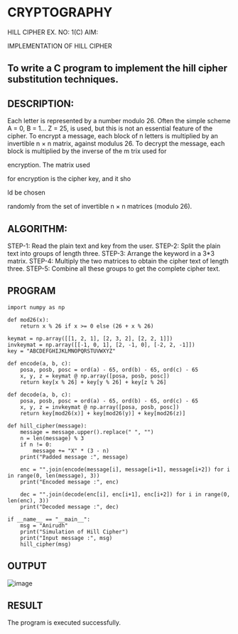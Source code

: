 # CRYPTOGRAPHY
HILL CIPHER
EX. NO: 1(C) AIM:
 

IMPLEMENTATION OF HILL CIPHER
 
## To write a C program to implement the hill cipher substitution techniques.

## DESCRIPTION:

Each letter is represented by a number modulo 26. Often the simple scheme A = 0, B
= 1... Z = 25, is used, but this is not an essential feature of the cipher. To encrypt a message, each block of n letters is  multiplied by an invertible n × n matrix, against modulus 26. To
decrypt the message, each block is multiplied by the inverse of the m trix used for
 
encryption. The matrix used
 
for encryption is the cipher key, and it sho
 
ld be chosen
 
randomly from the set of invertible n × n matrices (modulo 26).


## ALGORITHM:

STEP-1: Read the plain text and key from the user. 
STEP-2: Split the plain text into groups of length three. 
STEP-3: Arrange the keyword in a 3*3 matrix.
STEP-4: Multiply the two matrices to obtain the cipher text of length three.
STEP-5: Combine all these groups to get the complete cipher text.

## PROGRAM 
```
import numpy as np

def mod26(x):
    return x % 26 if x >= 0 else (26 + x % 26)

keymat = np.array([[1, 2, 1], [2, 3, 2], [2, 2, 1]])
invkeymat = np.array([[-1, 0, 1], [2, -1, 0], [-2, 2, -1]])
key = "ABCDEFGHIJKLMNOPQRSTUVWXYZ"

def encode(a, b, c):
    posa, posb, posc = ord(a) - 65, ord(b) - 65, ord(c) - 65
    x, y, z = keymat @ np.array([posa, posb, posc])
    return key[x % 26] + key[y % 26] + key[z % 26]

def decode(a, b, c):
    posa, posb, posc = ord(a) - 65, ord(b) - 65, ord(c) - 65
    x, y, z = invkeymat @ np.array([posa, posb, posc])
    return key[mod26(x)] + key[mod26(y)] + key[mod26(z)]

def hill_cipher(message):
    message = message.upper().replace(" ", "")
    n = len(message) % 3
    if n != 0:
        message += "X" * (3 - n)
    print("Padded message :", message)
    
    enc = "".join(encode(message[i], message[i+1], message[i+2]) for i in range(0, len(message), 3))
    print("Encoded message :", enc)
    
    dec = "".join(decode(enc[i], enc[i+1], enc[i+2]) for i in range(0, len(enc), 3))
    print("Decoded message :", dec)

if __name__ == "__main__":
    msg = "Anirudh"
    print("Simulation of Hill Cipher")
    print("Input message :", msg)
    hill_cipher(msg)
```

## OUTPUT
![image](https://github.com/user-attachments/assets/7939602f-6448-4f11-a29a-6da65634457f)


## RESULT
The program is executed successfully.




